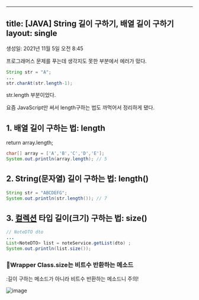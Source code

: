 
---
title: [JAVA] String 길이 구하기, 배열 길이 구하기
layout: single
---

생성일: 2021년 11월 5일 오전 8:45

프로그래머스 문제를 푸는데 생각지도 못한 부분에서 에러가 떴다.

```java
String str = "A";
...
str.charAt(str.length-1);
```

str.length 부분이었다. 

요즘 JavaScript만 써서 length구하는 법도 까먹어서 정리하게 됐다.

## 1. 배열 길이 구하는 법: length

return array.length;

```java
char[] array = ['A','B','C','D','E'];
System.out.println(array.length); // 5
```

## 2. String(문자열) 길이 구하는 법: length()

```java
String str = "ABCDEFG";
System.out.println(str.length()); // 7
```

## 3. [컬렉션](https://docs.oracle.com/en/java/javase/11/docs/api/java.base/java/util/Collection.html) 타입 길이(크기) 구하는 법: size()

```java
// NoteDTO dto
...
List<NoteDTO> list = noteService.getList(dto) ;
System.out.println(list.size());
```

### 🚫Wrapper Class.size는 비트수 반환하는 메소드

:길이 구하는 메소드가 아니라 비트수 반환하는 메소드니 주의!

![image](https://user-images.githubusercontent.com/58998646/140760199-f7ab28b4-3971-4f4e-9282-6498969c297c.png)
